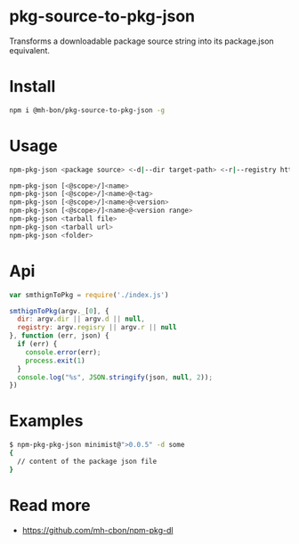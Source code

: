 # pkg-source-to-pkg-json

Transforms a downloadable package source string into its package.json equivalent.

# Install

```sh
npm i @mh-bon/pkg-source-to-pkg-json -g
```

# Usage

```sh
npm-pkg-json <package source> <-d|--dir target-path> <-r|--registry https://registry.url/>

npm-pkg-json [<@scope>/]<name>
npm-pkg-json [<@scope>/]<name>@<tag>
npm-pkg-json [<@scope>/]<name>@<version>
npm-pkg-json [<@scope>/]<name>@<version range>
npm-pkg-json <tarball file>
npm-pkg-json <tarball url>
npm-pkg-json <folder>
```

# Api

```js
var smthignToPkg = require('./index.js')

smthignToPkg(argv._[0], {
  dir: argv.dir || argv.d || null,
  registry: argv.regisry || argv.r || null
}, function (err, json) {
  if (err) {
    console.error(err);
    process.exit(1)
  }
  console.log("%s", JSON.stringify(json, null, 2));
})


```

# Examples

```sh
$ npm-pkg-pkg-json minimist@">0.0.5" -d some
{
  // content of the package json file
}
```

# Read more

- https://github.com/mh-cbon/npm-pkg-dl
